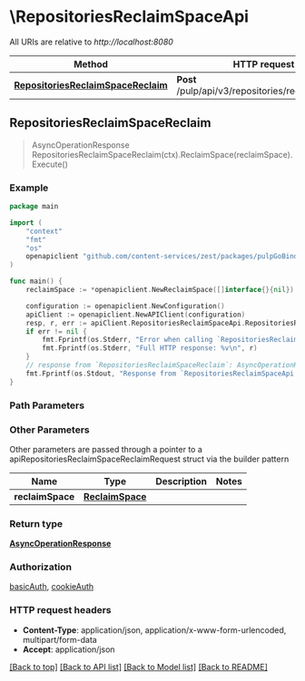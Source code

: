 # \RepositoriesReclaimSpaceApi

All URIs are relative to *http://localhost:8080*

Method | HTTP request | Description
------------- | ------------- | -------------
[**RepositoriesReclaimSpaceReclaim**](RepositoriesReclaimSpaceApi.md#RepositoriesReclaimSpaceReclaim) | **Post** /pulp/api/v3/repositories/reclaim_space/ | 



## RepositoriesReclaimSpaceReclaim

> AsyncOperationResponse RepositoriesReclaimSpaceReclaim(ctx).ReclaimSpace(reclaimSpace).Execute()





### Example

```go
package main

import (
    "context"
    "fmt"
    "os"
    openapiclient "github.com/content-services/zest/packages/pulpGoBinding"
)

func main() {
    reclaimSpace := *openapiclient.NewReclaimSpace([]interface{}{nil}) // ReclaimSpace | 

    configuration := openapiclient.NewConfiguration()
    apiClient := openapiclient.NewAPIClient(configuration)
    resp, r, err := apiClient.RepositoriesReclaimSpaceApi.RepositoriesReclaimSpaceReclaim(context.Background()).ReclaimSpace(reclaimSpace).Execute()
    if err != nil {
        fmt.Fprintf(os.Stderr, "Error when calling `RepositoriesReclaimSpaceApi.RepositoriesReclaimSpaceReclaim``: %v\n", err)
        fmt.Fprintf(os.Stderr, "Full HTTP response: %v\n", r)
    }
    // response from `RepositoriesReclaimSpaceReclaim`: AsyncOperationResponse
    fmt.Fprintf(os.Stdout, "Response from `RepositoriesReclaimSpaceApi.RepositoriesReclaimSpaceReclaim`: %v\n", resp)
}
```

### Path Parameters



### Other Parameters

Other parameters are passed through a pointer to a apiRepositoriesReclaimSpaceReclaimRequest struct via the builder pattern


Name | Type | Description  | Notes
------------- | ------------- | ------------- | -------------
 **reclaimSpace** | [**ReclaimSpace**](ReclaimSpace.md) |  | 

### Return type

[**AsyncOperationResponse**](AsyncOperationResponse.md)

### Authorization

[basicAuth](../README.md#basicAuth), [cookieAuth](../README.md#cookieAuth)

### HTTP request headers

- **Content-Type**: application/json, application/x-www-form-urlencoded, multipart/form-data
- **Accept**: application/json

[[Back to top]](#) [[Back to API list]](../README.md#documentation-for-api-endpoints)
[[Back to Model list]](../README.md#documentation-for-models)
[[Back to README]](../README.md)

